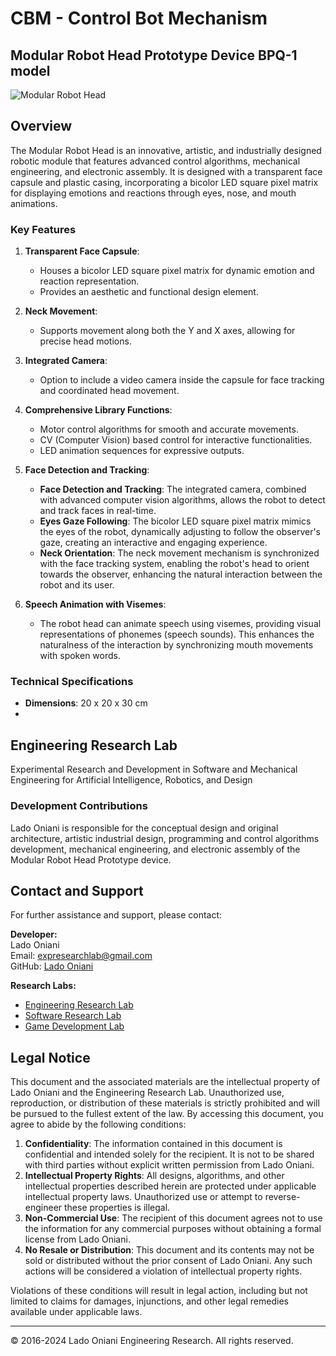 # CBM - Control Bot Mechanism
## Modular Robot Head Prototype Device BPQ-1 model

![Modular Robot Head](https://github.com/Engineering-Research-Lab/Modular-Robot-Head/blob/main/image/cbm-robot-modular-head-(3).png)

<!--
![Modular Robot Head](https://github.com/Engineering-Research-Lab/Modular-Robot-Head/blob/main/image/cbm-robot-modular-head-(1).png)
![Modular Robot Head](https://github.com/Engineering-Research-Lab/Modular-Robot-Head/blob/main/image/cbm-robot-modular-head-(2).png)
![Modular Robot Head](https://github.com/Engineering-Research-Lab/Modular-Robot-Head/blob/main/image/modular-robot-head.png) --->

## Overview

The Modular Robot Head is an innovative, artistic, and industrially designed robotic module that features advanced control algorithms, mechanical engineering, and electronic assembly. It is designed with a transparent face capsule and plastic casing, incorporating a bicolor LED square pixel matrix for displaying emotions and reactions through eyes, nose, and mouth animations. 

### Key Features

1. **Transparent Face Capsule**: 
   - Houses a bicolor LED square pixel matrix for dynamic emotion and reaction representation.
   - Provides an aesthetic and functional design element.

2. **Neck Movement**:
   - Supports movement along both the Y and X axes, allowing for precise head motions.

3. **Integrated Camera**:
   - Option to include a video camera inside the capsule for face tracking and coordinated head movement.

4. **Comprehensive Library Functions**:
   - Motor control algorithms for smooth and accurate movements.
   - CV (Computer Vision) based control for interactive functionalities.
   - LED animation sequences for expressive outputs.

5. **Face Detection and Tracking**:
   - **Face Detection and Tracking**: The integrated camera, combined with advanced computer vision algorithms, allows the robot to detect and track faces in real-time.
   - **Eyes Gaze Following**: The bicolor LED square pixel matrix mimics the eyes of the robot, dynamically adjusting to follow the observer's gaze, creating an interactive and engaging experience.
   - **Neck Orientation**: The neck movement mechanism is synchronized with the face tracking system, enabling the robot's head to orient towards the observer, enhancing the natural interaction between the robot and its user.

6. **Speech Animation with Visemes**:
   - The robot head can animate speech using visemes, providing visual representations of phonemes (speech sounds). This enhances the naturalness of the interaction by synchronizing mouth movements with spoken words.


### Technical Specifications

- **Dimensions**: 20 x 20 x 30 cm
- 
## Engineering Research Lab
Experimental Research and Development in Software and Mechanical Engineering for Artificial Intelligence, Robotics, and Design

<!--
### Development Contributions

- **Conceptual Design & Original Architecture**: Lado Oniani  
- **Artistic Industrial Design**: Lado Oniani
- **Programming & Control Algorithms Development**: Lado Oniani
- **Mechanical Engineering**: Lado Oniani
- **Electronic Assembly**: Lado Oniani
--->

### Development Contributions

Lado Oniani is responsible for the conceptual design and original architecture, artistic industrial design, programming and control algorithms development, mechanical engineering, and electronic assembly of the Modular Robot Head Prototype device.

## Contact and Support

For further assistance and support, please contact:

**Developer:**  
Lado Oniani  
Email: [expresearchlab@gmail.com](mailto:expresearchlab@gmail.com)  
GitHub: [Lado Oniani](https://github.com/ladooniani)

**Research Labs:**  
- [Engineering Research Lab](https://github.com/Engineering-Research-Lab)
- [Software Research Lab](https://github.com/Software-Research-Lab)
- [Game Development Lab](https://github.com/Game-Development-Lab)

## Legal Notice

This document and the associated materials are the intellectual property of Lado Oniani and the Engineering Research Lab. Unauthorized use, reproduction, or distribution of these materials is strictly prohibited and will be pursued to the fullest extent of the law. By accessing this document, you agree to abide by the following conditions:

1. **Confidentiality**: The information contained in this document is confidential and intended solely for the recipient. It is not to be shared with third parties without explicit written permission from Lado Oniani.
2. **Intellectual Property Rights**: All designs, algorithms, and other intellectual properties described herein are protected under applicable intellectual property laws. Unauthorized use or attempt to reverse-engineer these properties is illegal.
3. **Non-Commercial Use**: The recipient of this document agrees not to use the information for any commercial purposes without obtaining a formal license from Lado Oniani.
4. **No Resale or Distribution**: This document and its contents may not be sold or distributed without the prior consent of Lado Oniani. Any such actions will be considered a violation of intellectual property rights.

Violations of these conditions will result in legal action, including but not limited to claims for damages, injunctions, and other legal remedies available under applicable laws.

---

© 2016-2024 Lado Oniani Engineering Research. All rights reserved.
